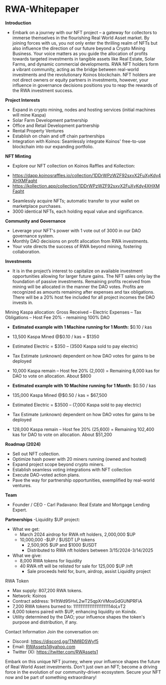 # RWA-Whitepaper

**Introduction**
- Embark on a journey with our NFT project – a gateway for collectors to immerse themselves in the flourishing Real World Asset market. By joining forces with us, you not only enter the thrilling realm of NFTs but also influence the direction of our future beyond a Crypto Mining Business. Your voice matters as you guide the allocation of profits towards targeted investments in tangible assets like Real Estate, Solar Farms, and dynamic commercial developments.
RWA NFT holders form a vibrant community, acting as the bridge between real-world investments and the revolutionary Koinos blockchain. NFT holders are not direct owners or equity partners in investments, however, your influence in governance decisions positions you to reap the rewards of the RWA investment success.

**Project Interests**
- Expand in crypto mining, nodes and hosting services (initial machines will mine Kaspa)
- Solar Farm Development partnership
- Office and Retail Development partnership
- Rental Property Ventures
- Establish on chain and off chain partnerships
- Integration with Koinos: Seamlessly integrate Koinos' free-to-use blockchain into our expanding portfolio.

**NFT Minting**
- Explore our NFT collection on Koinos Raffles and Kollection:
*	https://dapp.koinosraffles.io/collection/1DDrWPzWZF92sxvX2FuXyKdy4XHXMFaqht
*	https://kollection.app/collection/1DDrWPzWZF92sxvX2FuXyKdy4XHXMFaqht
- Seamlessly acquire NFTs; automatic transfer to your wallet on marketplace purchases.
- 3000 identical NFTs, each holding equal value and significance.

**Community and Governance**
- Leverage your NFT's power with 1 vote out of 3000 in our DAO governance system.
- Monthly DAO decisions on profit allocation from RWA investments.
- Your vote directs the success of RWA beyond mining, fostering collaboration.

**Investments**
- It is in the project’s interest to capitalize on available investment opportunities allowing for larger future gains.  The NFT sales only lay the foundation of passive investments.  Remaining profits received from mining will be allocated in the manner the DAO votes.  Profits are recognized as amounts remaining after expenses and tax obligations.  There will be a 20% host fee included for all project incomes the DAO invests in.

Mining Kaspa allocation:
Gross Received – Electric Expenses – Tax Obligations – Host Fee 20% - remaining 100% DAO

- **Estimated example with 1 Machine running for 1 Month:** $0.10 / kas
- 13,500 Kaspa Mined @$0.10 / kas = $1350
- Estimated Electric = $350 – (3500 Kaspa sold to pay electric)
- Tax Estimate (unknown) dependent on how DAO votes for gains to be deployed
- 10,000 Kaspa remain – Host fee 20% (2,000) =  Remaining 8,000 kas for DAO to vote on allocation. About $800


- **Estimated example with 10 Machine running for 1 Month:** $0.50 / kas
- 135,000 Kaspa Mined @$0.50 / kas = $67,500
- Estimated Electric = $3500 – (7,000 Kaspa sold to pay electric)
- Tax Estimate (unknown) dependent on how DAO votes for gains to be deployed
- 128,000 Kaspa remain – Host fee 20% (25,600) = Remaining 102,400 kas for DAO to vote on allocation. About $51,200

**Roadmap (2024)**
- Sell out NFT collection.
- Optimize hash power with 20 miners running (owned and hosted)
- Expand project scope beyond crypto miners.
- Establish seamless voting integrations with NFT collection
- Execute DAO-voted action plans.
- Pave the way for partnership opportunities, exemplified by real-world ventures.


**Team**
- Founder / CEO - Carl Padavano: Real Estate and Mortgage Lending Expert.

**Partnerships**
-Liquidity $UP project:
- What we get:
 	- March 2024 airdrop for RWA nft holders, 2,000,000 $UP
 	- 10,000,000 -$UP / $USDT LP tokens
 		- 2,500,905 $UP and $1000 $USDT
  		- Distributed to RWA nft holders between 3/15/2024-3/14/2025
- What we give:
	- 8,000 RWA tokens for liquidity
 	- 40 RWA nft will be relisted for sale for 125,000 $UP /nft
		- Sale proceeds held for, burn, airdrop, assist Liquidity project


RWA Token
- Max supply: 807,200 RWA tokens.
- Network: Koinos
- Contract address: 1H1tWd95HvL2wT25qpXrVMosGdGUNPRFiA
- 7,200 RWA tokens burned to:  1111111111111111111114oLvT2
- 8,000 tokens paired with $UP, enhancing liquidity on Koindx. 
- Utility determined by the DAO; your influence shapes the token's purpose and distribution, if any.



Contact Information
Join the conversation on:
- Discord: https://discord.gg/TNM8DSWyf5
- Email: RWAssets1@yahoo.com
- Twitter (X): https://twitter.com/RWAssets1

Embark on this unique NFT journey, where your influence shapes the future of Real World Asset investments. Don't just own an NFT; become a driving force in the evolution of our community-driven ecosystem. Secure your NFT now and be part of something extraordinary!
